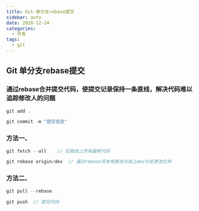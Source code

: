 ```yaml
---
title: Git-单分支rebase提交
sidebar: auto
date: 2020-12-24
categories:
  - 开发
tags:
  - git
---
```


## Git 单分支rebase提交

### 通过rebase合并提交代码，使提交记录保持一条直线，解决代码难以追踪修改人的问题

```javascript
git add .
```

```javascript
git commit -m "提交信息"
```

### 方法一、

```javascript
git fetch --all    // 拉取线上所有最新代码
```

```javascript
git rebase origin/dev  // 通过rebase将本地更改与线上dev分支更改合并
```

### 方法二、

```javascript
git pull --rebase
```

```javascript
git push  // 提交代码
```